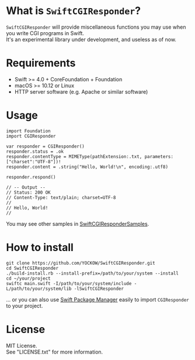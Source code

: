 # What is `SwiftCGIResponder`?
`SwiftCGIResponder` will provide miscellaneous functions you may use when you write CGI programs in Swift.  
It's an experimental library under development, and useless as of now.

# Requirements
* Swift >= 4.0 + CoreFoundation + Foundation
* macOS >= 10.12 or Linux
* HTTP server software (e.g. Apache or similar software)

# Usage

```
import Foundation
import CGIResponder

var responder = CGIResponder()
responder.status = .ok
responder.contentType = MIMEType(pathExtension:.txt, parameters:["charset":"UTF-8"])!
responder.content = .string("Hello, World!\n", encoding:.utf8)

responder.respond()

// -- Output --
// Status: 200 OK
// Content-Type: text/plain; charset=UTF-8
//
// Hello, World!
//
```

You may see other samples in [SwiftCGIResponderSamples](https://github.com/YOCKOW/SwiftCGIResponderSamples).

# How to install

```
git clone https://github.com/YOCKOW/SwiftCGIResponder.git
cd SwiftCGIResponder
./build-install.rb --install-prefix=/path/to/your/system --install
cd ~/your/project
swiftc main.swift -I/path/to/your/system/include -L/path/to/your/system/lib -lSwiftCGIResponder
```

... or you can also use [Swift Package Manager](https://github.com/apple/swift-package-manager) easily to import `CGIResponder` to your project.

# License
MIT License.  
See "LICENSE.txt" for more information.

